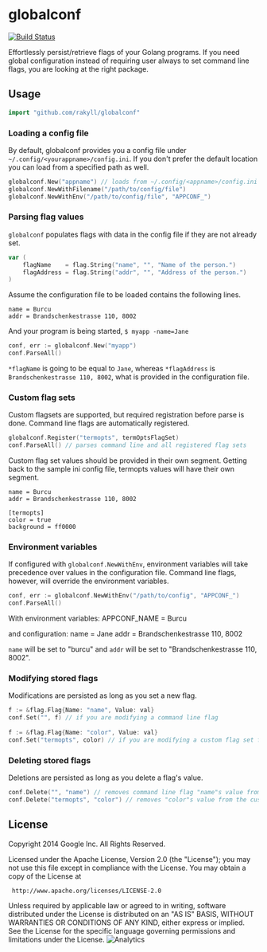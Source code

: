 # globalconf

[![Build Status](https://travis-ci.org/rakyll/globalconf.png?branch=master)](https://travis-ci.org/rakyll/globalconf)

Effortlessly persist/retrieve flags of your Golang programs. If you need global configuration instead of requiring user always to set command line flags, you are looking at the right package.

## Usage

~~~ go
import "github.com/rakyll/globalconf"
~~~
    
### Loading a config file

By default, globalconf provides you a config file under `~/.config/<yourappname>/config.ini`. If you don't prefer the default location you can load from a specified path as well.

~~~ go
globalconf.New("appname") // loads from ~/.config/<appname>/config.ini
globalconf.NewWithFilename("/path/to/config/file")
globalconf.NewWithEnv("/path/to/config/file", "APPCONF_")
~~~
	
### Parsing flag values

`globalconf` populates flags with data in the config file if they are not already set.

~~~ go
var (
	flagName    = flag.String("name", "", "Name of the person.")
	flagAddress = flag.String("addr", "", "Address of the person.")
)
~~~
	
Assume the configuration file to be loaded contains the following lines.

	name = Burcu
	addr = Brandschenkestrasse 110, 8002
	
And your program is being started, `$ myapp -name=Jane`
~~~ go
conf, err := globalconf.New("myapp")
conf.ParseAll()
~~~

`*flagName` is going to be equal to `Jane`, whereas `*flagAddress` is `Brandschenkestrasse 110, 8002`, what is provided in the configuration file.

### Custom flag sets

Custom flagsets are supported, but required registration before parse is done. Command line flags are automatically registered.

~~~ go
globalconf.Register("termopts", termOptsFlagSet)
conf.ParseAll() // parses command line and all registered flag sets
~~~

Custom flag set values should be provided in their own segment. Getting back to the sample ini config file, termopts values will have their own segment.

	name = Burcu
	addr = Brandschenkestrasse 110, 8002
	
	[termopts]
	color = true
	background = ff0000

### Environment variables

If configured with `globalconf.NewWithEnv`, environment variables will take precedence over values in the configuration file.
Command line flags, however, will override the environment variables.

~~~go
conf, err := globalconf.NewWithEnv("/path/to/config", "APPCONF_")
conf.ParseAll()
~~~

With environment variables:
	APPCONF_NAME = Burcu

and configuration:
	name = Jane
	addr = Brandschenkestrasse 110, 8002

`name` will be set to "burcu" and `addr` will be set to "Brandschenkestrasse 110, 8002".

### Modifying stored flags

Modifications are persisted as long as you set a new flag.

~~~ go
f := &flag.Flag{Name: "name", Value: val}
conf.Set("", f) // if you are modifying a command line flag
	
f := &flag.Flag{Name: "color", Value: val}
conf.Set("termopts", color) // if you are modifying a custom flag set flag
~~~

### Deleting stored flags

Deletions are persisted as long as you delete a flag's value.

~~~ go
conf.Delete("", "name") // removes command line flag "name"s value from config
conf.Delete("termopts", "color") // removes "color"s value from the custom flag set
~~~

## License

Copyright 2014 Google Inc. All Rights Reserved.

Licensed under the Apache License, Version 2.0 (the "License");
you may not use this file except in compliance with the License.
You may obtain a copy of the License at

     http://www.apache.org/licenses/LICENSE-2.0

Unless required by applicable law or agreed to in writing, software
distributed under the License is distributed on an "AS IS" BASIS,
WITHOUT WARRANTIES OR CONDITIONS OF ANY KIND, either express or implied.
See the License for the specific language governing permissions and
limitations under the License. ![Analytics](https://ga-beacon.appspot.com/UA-46881978-1/globalconf?pixel)
